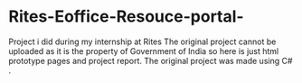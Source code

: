 # Rites-Eoffice-Resouce-portal-
Project i did during my internship at Rites
The original project cannot be uploaded as it is the property of Government of India so here is just html prototype pages and project report.
The original project was made using C# .
